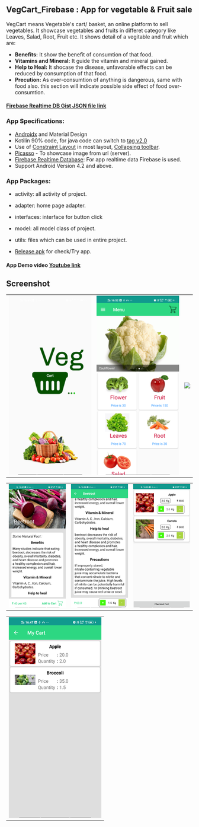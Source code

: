 VegCart_Firebase : App for vegetable &amp; Fruit sale
-----

VegCart means Vegetable's cart/ basket, an online platform to sell vegetables. It showcase vegetables and fruits in differet category like Leaves, Salad, Root, Fruit etc. It shows detail of a vegitable and fruit which are:

- **Benefits:** It show the benefit of consumtion of that food.
- **Vitamins and Mineral:** It guide the vitamin and mineral gained.
- **Help to Heal:** It shocase the disease, unfavorable effects can be reduced by consumption of that food.
- **Precution:** As over-consumtion of anything is dangerous, same with food also. this section will indicate possible side effect of food over-consumtion.

#### [Firebase Realtime DB Gist JSON file link](https://gist.github.com/rahulkhatri19/4aa7e981ea008707c9808bad81e78edc)

### App Specifications: 

- [Androidx](https://developer.android.com/jetpack/androidx) and Material Design
- Kotilin 90% code, for java code can switch to [tag v2.0](https://github.com/rahulkhatri19/VegCart_Firebase/tree/v2.0)
- Use of [Constraint Layout](https://developer.android.com/training/constraint-layout) in most layout, [Collapsing toolbar](https://material.io/develop/android/components/collapsing-toolbar-layout/).
- [Picasso](https://square.github.io/picasso/) - To showcase image from url (server).
- [Firebase Realtime Database](https://firebase.google.com/docs/database): For app realtime data Firebase is used.
- Support Android Version 4.2 and above.

### App Packages:

- activity: all activity of project.
- adapter: home page adapter.
- interfaces: interface for button click
- model: all model class of project.
- utils: files which can be used in entire project.

- [Release apk](APK/VegCart.apk) for check/Try app. 

#### App Demo video [Youtube link](https://youtu.be/o5XZ_ZXkB6I)

Screenshot
----

<table>
  <tr>
    <td>
      <img src="screenshot/splash_screen.png" width=250 />
    </td>
    <td>
      <img src="screenshot/home_screen.png" width=250 />
    </td>
    <td>
      <img src="screenshot/flower_veg_screen.png" width=250 />
    </td>
  </tr>
</table> 

<table>
  <tr>
    <td>
      <img src="screenshot/detail_screen_1.png" width=250 />
    </td>
    <td>
      <img src="screenshot/detail_screen_2.png" width=250 />
    </td>
    <td>
      <img src="screenshot/order_screen.png" width=250 />
    </td>
  </tr>
</table> 

<table>
  <tr>
    <td>
      <img src="screenshot/cart_screen.png" width=250 />
    </td>
  </tr>
</table> 

